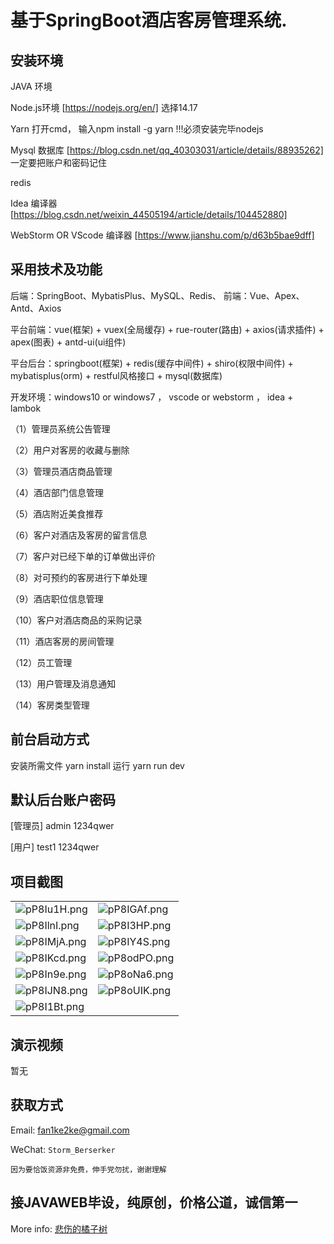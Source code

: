 # 基于SpringBoot酒店客房管理系统.


## 安装环境

JAVA 环境 

Node.js环境 [https://nodejs.org/en/] 选择14.17

Yarn 打开cmd， 输入npm install -g yarn !!!必须安装完毕nodejs

Mysql 数据库 [https://blog.csdn.net/qq_40303031/article/details/88935262] 一定要把账户和密码记住

redis

Idea 编译器 [https://blog.csdn.net/weixin_44505194/article/details/104452880]

WebStorm OR VScode 编译器 [https://www.jianshu.com/p/d63b5bae9dff]

## 采用技术及功能

后端：SpringBoot、MybatisPlus、MySQL、Redis、
前端：Vue、Apex、Antd、Axios

平台前端：vue(框架) + vuex(全局缓存) + rue-router(路由) + axios(请求插件) + apex(图表)  + antd-ui(ui组件)

平台后台：springboot(框架) + redis(缓存中间件) + shiro(权限中间件) + mybatisplus(orm) + restful风格接口 + mysql(数据库)

开发环境：windows10 or windows7 ， vscode or webstorm ， idea + lambok

（1）管理员系统公告管理

（2）用户对客房的收藏与删除

（3）管理员酒店商品管理

（4）酒店部门信息管理

（5）酒店附近美食推荐

（6）客户对酒店及客房的留言信息

（7）客户对已经下单的订单做出评价

（8）对可预约的客房进行下单处理

（9）酒店职位信息管理

（10）客户对酒店商品的采购记录

（11）酒店客房的房间管理

（12）员工管理

（13）用户管理及消息通知

（14）客房类型管理


## 前台启动方式
安装所需文件 yarn install 
运行 yarn run dev

## 默认后台账户密码
[管理员]
admin
1234qwer

[用户]
test1
1234qwer

## 项目截图

|  |  |
|---------------------|---------------------|
|![pP8Iu1H.png](https://s1.ax1x.com/2023/08/20/pP8Iu1H.png) | ![pP8IGAf.png](https://s1.ax1x.com/2023/08/20/pP8IGAf.png) |
|![pP8IlnI.png](https://s1.ax1x.com/2023/08/20/pP8IlnI.png) | ![pP8I3HP.png](https://s1.ax1x.com/2023/08/20/pP8I3HP.png) |
|![pP8IMjA.png](https://s1.ax1x.com/2023/08/20/pP8IMjA.png) | ![pP8IY4S.png](https://s1.ax1x.com/2023/08/20/pP8IY4S.png) |
|![pP8IKcd.png](https://s1.ax1x.com/2023/08/20/pP8IKcd.png) | ![pP8odPO.png](https://s1.ax1x.com/2023/08/20/pP8odPO.png) |
|![pP8In9e.png](https://s1.ax1x.com/2023/08/20/pP8In9e.png) | ![pP8oNa6.png](https://s1.ax1x.com/2023/08/20/pP8oNa6.png) |
|![pP8IJN8.png](https://s1.ax1x.com/2023/08/20/pP8IJN8.png) | ![pP8oUIK.png](https://s1.ax1x.com/2023/08/20/pP8oUIK.png) |
|![pP8I1Bt.png](https://s1.ax1x.com/2023/08/20/pP8I1Bt.png) 



## 演示视频

暂无

## 获取方式

Email: fan1ke2ke@gmail.com

WeChat: `Storm_Berserker`

`因为要恰饭资源非免费，伸手党勿扰，谢谢理解`

## 接JAVAWEB毕设，纯原创，价格公道，诚信第一

More info: [悲伤的橘子树](https://berserker287.github.io/)
